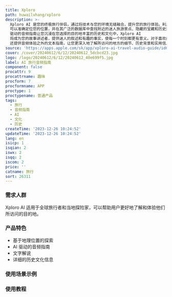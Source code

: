 ```yaml
---
title: Xploro
path: huwailvhang/xploro
description: >-
  Xploro AI 是您的终极旅行伴侣，通过将技术与您的环境无缝融合，提升您的旅行体验。利用先进的地理定位技术，Xploro AI
  可以准确定位您的位置，并在其广泛的数据库中查找附近的迷人旅游景点、隐藏的宝藏和历史遗址。AI
  驱动的音频指南让您沉浸在您选择的目的地丰富的历史和文化中，Xploro AI
  将成为您的故事讲述者，提供迷人的叙述和有趣的事实，使每一个时刻都更有意义。对于喜欢阅读的人，Xploro AI
  还提供音频体验之外的文本指南，让您更深入地了解所访问的地方的细节、历史背景和实用信息。
source: 'https://apps.apple.com/sk/app/xploro-ai-travel-audio-guide/id6464040011'
cover: /cover/20240612/6/12/20240612_5dcbcd23.jpg
logo: /logo/20240612/6/12/20240612_40e699f5.jpg
label: AI 旅行音频指南
component: false
procattr: 9
procattrname: 趣味
procform: 7
procformname: APP
proctype: 1
proctypename: 普通产品
tags:
  - 旅行
  - 音频指南
  - AI
  - 文化
  - 历史
createTime: '2023-12-26 10:24:52'
updateTime: '2023-12-26 10:24:52'
lang: en
isicp: 1
isqian: 2
iswx: 2
isqq: 2
iscom: 2
price: ''
catname: 旅行
sort: 26311
---
```




### 需求人群
Xploro AI 适用于全球旅行者和当地探险家，可以帮助用户更好地了解和体验他们所访问的目的地。

### 产品特色
- 基于地理位置的探索
- AI 驱动的音频指南
- 文字解说
- 详细的历史文化信息

### 使用场景示例


### 使用教程


  
